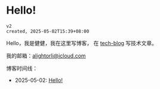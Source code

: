 # Hello!

```
v2
created, 2025-05-02T15:39+08:00
```

Hello，我是健健，我在这里写博客，
在 [tech-blog](https://rfhits.github.io/tech-blogs/) 写技术文章。

我的邮箱：alightorli@icloud.com

博客时间线：

-   2025-05-02: [Hello!](./README.md)
